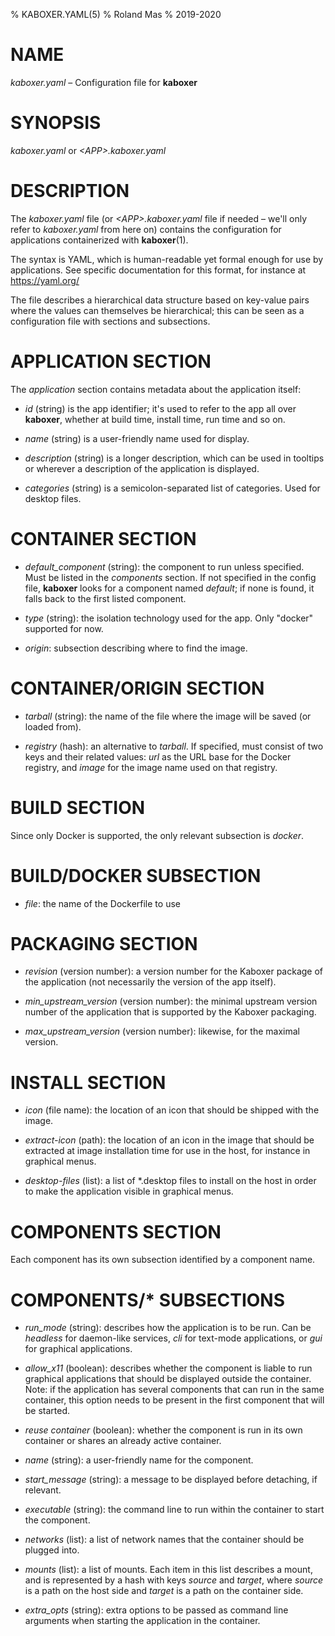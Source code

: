 % KABOXER.YAML(5)
% Roland Mas
% 2019-2020

# NAME

*kaboxer.yaml* – Configuration file for **kaboxer**

# SYNOPSIS

*kaboxer.yaml* or *\<APP\>.kaboxer.yaml*

# DESCRIPTION

The *kaboxer.yaml* file (or *\<APP\>.kaboxer.yaml* file if needed –
we'll only refer to *kaboxer.yaml* from here on) contains the
configuration for applications containerized with **kaboxer**(1).

The syntax is YAML, which is human-readable yet formal enough for use
by applications. See specific documentation for this format, for
instance at https://yaml.org/

The file describes a hierarchical data structure based on key-value
pairs where the values can themselves be hierarchical; this can be
seen as a configuration file with sections and subsections.

# APPLICATION SECTION

The *application* section contains metadata about the application
itself:

* *id* (string) is the app identifier; it's used to refer to the app
  all over **kaboxer**, whether at build time, install time, run time
  and so on.

* *name* (string) is a user-friendly name used for display.

* *description* (string) is a longer description, which can be used
  in tooltips or wherever a description of the application is
  displayed.

* *categories* (string) is a semicolon-separated list of
  categories. Used for desktop files.

# CONTAINER SECTION

* *default_component* (string): the component to run unless
  specified. Must be listed in the *components* section. If not
  specified in the config file, **kaboxer** looks for a component
  named *default*; if none is found, it falls back to the first listed
  component.

* *type* (string): the isolation technology used for the app. Only
  "docker" supported for now.

* *origin*: subsection describing where to find the image.

# CONTAINER/ORIGIN SECTION

* *tarball* (string): the name of the file where the image will be
  saved (or loaded from).

* *registry* (hash): an alternative to *tarball*. If specified, must
  consist of two keys and their related values: *url* as the URL base
  for the Docker registry, and *image* for the image name used on that
  registry.

# BUILD SECTION

Since only Docker is supported, the only relevant subsection is
*docker*.

# BUILD/DOCKER SUBSECTION

* *file*: the name of the Dockerfile to use

# PACKAGING SECTION

* *revision* (version number): a version number for the Kaboxer
  package of the application (not necessarily the version of the app
  itself).

* *min_upstream_version* (version number): the minimal upstream
  version number of the application that is supported by the Kaboxer
  packaging.

* *max_upstream_version* (version number): likewise, for the maximal
  version.

# INSTALL SECTION

* *icon* (file name): the location of an icon that should be shipped
  with the image.

* *extract-icon* (path): the location of an icon in the image that
  should be extracted at image installation time for use in the host,
  for instance in graphical menus.

* *desktop-files* (list): a list of \*.desktop files to
  install on the host in order to make the application visible in
  graphical menus.

# COMPONENTS SECTION

Each component has its own subsection identified by a component name.

# COMPONENTS/* SUBSECTIONS

* *run_mode* (string): describes how the application is to be
  run. Can be *headless* for daemon-like services, *cli* for text-mode
  applications, or *gui* for graphical applications.

* *allow_x11* (boolean): describes whether the component is liable
  to run graphical applications that should be displayed outside the
  container. Note: if the application has several components that can
  run in the same container, this option needs to be present in the
  first component that will be started.

* *reuse container* (boolean): whether the component is run in its
  own container or shares an already active container.

* *name* (string): a user-friendly name for the component.

* *start_message* (string): a message to be displayed before
  detaching, if relevant.

* *executable* (string): the command line to run within the
  container to start the component.

* *networks* (list): a list of network names that the container should
  be plugged into.

* *mounts* (list): a list of mounts. Each item in this list describes
  a mount, and is represented by a hash with keys *source* and
  *target*, where *source* is a path on the host side and *target* is
  a path on the container side.

* *extra_opts* (string): extra options to be passed as command line
  arguments when starting the application in the container.
